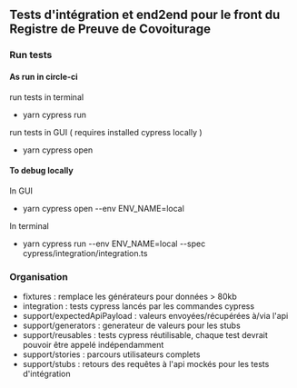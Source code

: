 ## Tests d'intégration et end2end pour le front du Registre de Preuve de Covoiturage

### Run tests

#### As run in circle-ci

run tests in terminal

- yarn cypress run

run tests in GUI ( requires installed cypress locally )

- yarn cypress open

#### To debug locally

In GUI

- yarn cypress open --env ENV_NAME=local

In terminal

- yarn cypress run --env ENV_NAME=local --spec cypress/integration/integration.ts

### Organisation

- fixtures : remplace les générateurs pour données > 80kb
- integration : tests cypress lancés par les commandes cypress
- support/expectedApiPayload : valeurs envoyées/récupérées à/via l'api
- support/generators : generateur de valeurs pour les stubs
- support/reusables : tests cypress réutilisable, chaque test devrait pouvoir être appelé indépendamment
- support/stories : parcours utilisateurs complets
- support/stubs : retours des requêtes à l'api mockés pour les tests d'intégration
